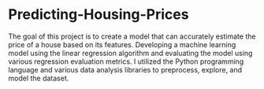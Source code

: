 # Predicting-Housing-Prices
The goal of this project is to create a model that can accurately estimate the price of a house based on its features. Developing a machine learning model using the linear regression algorithm and evaluating the model using various regression evaluation metrics. I utilized the Python programming language and various data analysis libraries to preprocess, explore, and model the dataset.

